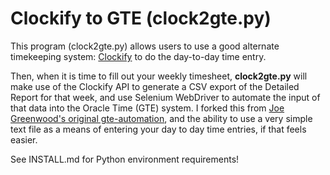 # Clockify to GTE (clock2gte.py)
This program (clock2gte.py) allows users to use a good alternate timekeeping
system: [Clockify](https://clockify.me/) to do the day-to-day time entry.

Then, when it is time to fill out your weekly timesheet, **clock2gte.py** will make use of the Clockify API
to generate a CSV export of the Detailed Report for that week, and use Selenium WebDriver to automate the input
of that data into the Oracle Time (GTE) system.  I forked this from
[Joe Greenwood's original gte-automation](https://github.com/grnwood/gte-automation), and the ability to use a very
simple text file as a means of entering your day to day time entries, if that feels easier.

See INSTALL.md for Python environment requirements!
